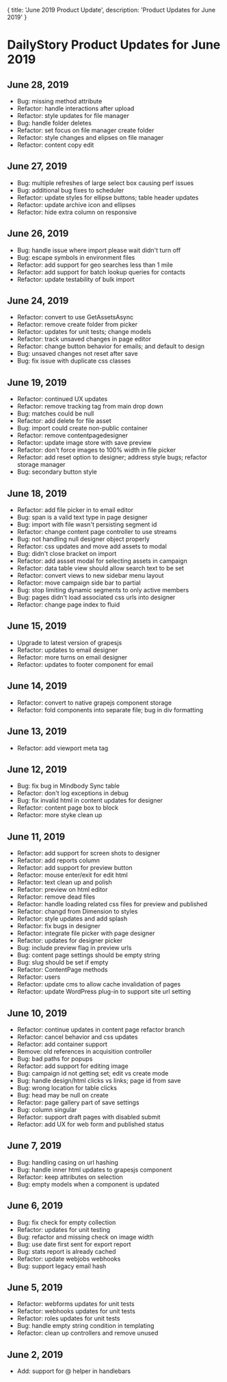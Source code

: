 {
	title: 'June 2019 Product Update',
	description: 'Product Updates for June 2019'
}
# DailyStory Product Updates for June 2019
## June 28, 2019
* Bug: missing method attribute
* Refactor: handle interactions after upload
* Refactor: style updates for file manager
* Bug: handle folder deletes
* Refactor: set focus on file manager create folder
* Refactor: style changes and elipses on file manager
* Refactor: content copy edit

## June 27, 2019
* Bug: multiple refreshes of large select box causing perf issues
* Bug: additional bug fixes to scheduler
* Refactor: update styles for ellipse buttons; table header updates
* Refactor: update archive icon and ellipses
* Refactor: hide extra column on responsive

## June 26, 2019
* Bug: handle issue where import please wait didn't turn off
* Bug: escape symbols in environment files
* Refactor: add support for geo searches less than 1 mile
* Refactor: add support for batch lookup queries for contacts
* Refactor: update testability of bulk import

## June 24, 2019
* Refactor: convert to use GetAssetsAsync
* Refactor: remove create folder from picker
* Refactor: updates for unit tests; change models
* Refactor: track unsaved changes in page editor
* Refactor: change button behavior for emails; and default to design
* Bug: unsaved changes not reset after save
* Bug: fix issue with duplicate css classes

## June 19, 2019
* Refactor: continued UX updates
* Refactor: remove tracking tag from main drop down
* Bug: matches could be null
* Refactor: add delete for file asset
* Bug: import could create non-public container
* Refactor: remove contentpagedesigner
* Refactor: update image store with save preview
* Refactor: don't force images to 100% width in file picker
* Refactor: add reset option to designer; address style bugs; refactor storage manager
* Bug: secondary button style

## June 18, 2019
* Refactor: add file picker in to email editor
* Bug: span is a valid text type in page designer
* Bug: import with file wasn't persisting segment id
* Refactor: change content page controller to use streams
* Bug: not handling null designer object properly
* Refactor: css updates and move add assets to modal
* Bug: didn't close bracket on import
* Refactor: add assset modal for selecting assets in campaign
* Refactor: data table view should allow search text to be set
* Refactor: convert views to new sidebar menu layout
* Refactor: move campaign side bar to partial
* Bug: stop limiting dynamic segments to only active members
* Bug: pages didn't load associated css urls into designer
* Refactor: change page index to fluid

## June 15, 2019
* Upgrade to latest version of grapesjs
* Refactor: updates to email designer
* Refactor: more turns on email designer
* Refactor: updates to footer component for email

## June 14, 2019
* Refactor: convert to native grapejs component storage
* Refactor: fold components into separate file; bug in div formatting

## June 13, 2019
* Refactor: add viewport meta tag

## June 12, 2019
* Bug: fix bug in Mindbody Sync table
* Refactor: don't log exceptions in debug
* Bug: fix invalid html in content updates for designer
* Refactor: content page box to block
* Refactor: more styke clean up

## June 11, 2019
* Refactor: add support for screen shots to designer
* Refactor: add reports column
* Refactor: add support for preview button
* Refactor: mouse enter/exit for edit html
* Refactor: text clean up and polish
* Refactor: preview on html editor
* Refactor: remove dead files
* Refactor: handle loading related css files for preview and published
* Refactor: changd from Dimension to styles
* Refactor: style updates and add splash
* Refactor: fix bugs in designer
* Refactor: integrate file picker with page designer
* Refactor: updates for designer picker
* Bug: include preview flag in preview urls
* Bug: content page settings should be empty string
* Bug: slug should be set if empty
* Refactor: ContentPage methods
* Refactor: users
* Refactor: update cms to allow cache invalidation of pages
* Refactor: update WordPress plug-in to support site url setting

## June 10, 2019
* Refactor: continue updates in content page refactor branch
* Refactor: cancel behavior and css updates
* Refactor: add container support
* Remove: old references in acquisition controller
* Bug: bad paths for popups
* Refactor: add support for editing image
* Bug: campaign id not getting set; edit vs create mode
* Bug: handle design/html clicks vs links; page id from save
* Bug: wrong location for table clicks
* Bug: head may be null on create
* Refactor: page gallery part of save settings
* Bug: column singular
* Refactor: support draft pages with disabled submit
* Refactor: add UX for web form and published status

## June 7, 2019
* Bug: handling casing on url hashing
* Bug: handle inner html updates to grapesjs component
* Refactor: keep attributes on selection
* Bug: empty models when a component is updated

## June 6, 2019
* Bug: fix check for empty collection
* Refactor: updates for unit testing
* Bug: refactor and missing check on image width
* Bug: use date first sent for export report
* Bug: stats report is already cached
* Refactor: update webjobs webhooks
* Bug: support legacy email hash

## June 5, 2019
* Refactor: webforms updates for unit tests
* Refactor: webhooks updates for unit tests
* Refactor: roles updates for unit tests
* Bug: handle empty string condition in templating
* Refactor: clean up controllers and remove unused

## June 2, 2019
* Add: support for @ helper in handlebars